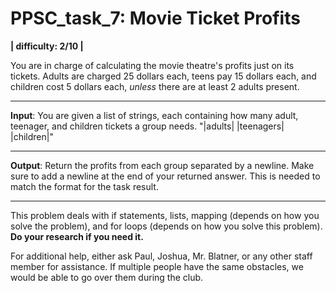 # PPSC_task_7: Movie Ticket Profits
**| difficulty: 2/10 |**

You are in charge of calculating the movie theatre's profits just on its tickets. Adults are charged 25 dollars each, teens pay 15 dollars each, and children cost 5 dollars each, *unless* there are at least 2 adults present. 
__________________________________________________________________________________
**Input**:
You are given a list of strings, each containing how many adult, teenager, and children tickets a group needs. "|adults| |teenagers| |children|" 
__________________________________________________________________________________
**Output**:
Return the profits from each group separated by a newline. Make sure to add a newline at the end of your returned answer. This is needed to match the format for the task result.
__________________________________________________________________________________
This problem deals with if statements, lists, mapping (depends on how you solve the problem), and for loops (depends on how you solve this problem). **Do your research if you need it.**

For additional help, either ask Paul, Joshua, Mr. Blatner, or any other staff member for assistance. If multiple people have the same obstacles, we would be able to go over them during the club. 